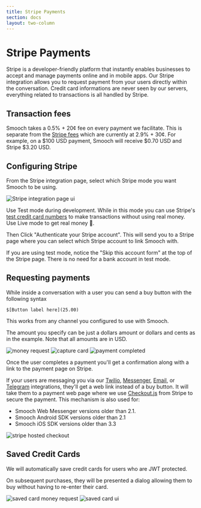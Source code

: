 ```yaml
---
title: Stripe Payments
section: docs
layout: two-column
---
```


# Stripe Payments

Stripe is a developer-friendly platform that instantly enables businesses to accept and manage payments online and in mobile apps. Our Stripe integration allows you to request payment from your users directly within the conversation.
Credit card informations are never seen by our servers, everything related to transactions is all handled by Stripe.

## Transaction fees

Smooch takes a 0.5% + 20¢ fee on every payment we facilitate. This is separate from the [Stripe fees](https://stripe.com/ca/pricing) which are currently at 2.9% + 30¢. For example, on a $100 USD payment, Smooch will receive $0.70 USD and Stripe $3.20 USD.

## Configuring Stripe

From the Stripe integration page, select which Stripe mode you want Smooch to be using.

![Stripe integration page ui](/images/stripe_integration_page_ui.png)

Use Test mode during development. While in this mode you can use Stripe's [test credit card numbers](https://stripe.com/docs/testing#cards) to make transactions without using real money. Use Live mode to get real money 💸.

Then Click "Authenticate your Stripe account". This will send you to a Stripe page where you can select which Stripe account to link Smooch with.

<aside class="info">
If you are using test mode, notice the "Skip this account form" at the top of the Stripe page. There is no need for a bank account in test mode.
</aside>

## Requesting payments

While inside a conversation with a user you can send a buy button with the following syntax

```
$[Button label here](25.00)
```

This works from any channel you configured to use with Smooch.

The amount you specify can be just a dollars amount or dollars and cents as in the example. Note that all amounts are in USD.

<div class="image-row">
    <img alt="money request" src="/images/in_conversation_money_request.png">
    <img alt="capture card" src="/images/card_capture_ui.png">
    <img alt="payment completed" src="/images/payment_completed_ui.png">
</div>

Once the user completes a payment you'll get a confirmation along with a link to the payment page on Stripe.

<aside class="notice">
    If your users are messaging you via our <a href="https://app.smooch.io/integrations/twilio">Twilio</a>, <a href="https://app.smooch.io/integrations/messenger">Messenger</a>, <a href="https://app.smooch.io/integrations/frontendEmail">Email</a>, or <a href="https://app.smooch.io/integrations/telegram">Telegram</a> integrations, they'll get a web link instead of a buy button. It will take them to a payment web page where we use <a href="https://stripe.com/docs/checkout">Checkout.js</a> from Stripe to secure the payment. This mechanism is also used for:
    <ul>
        <li>Smooch Web Messenger versions older than 2.1.</li>
        <li>Smooch Android SDK versions older than 2.1</li>
        <li>Smooch iOS SDK versions older than 3.3</li>
    </ul>
</aside>

<div class="image-row">
    <img alt="stripe hosted checkout" src="/images/stripe_hosted_checkout.png">
</div>

## Saved Credit Cards

We will automatically save credit cards for users who are JWT protected.

On subsequent purchases, they will be presented a dialog allowing them to buy without having to re-enter their card.

<div class="image-row">
    <img alt="saved card money request" src="/images/stripe_saved_ios_request.png">
    <img alt="saved card ui" src="/images/stripe_saved_ios_card.png">
</div>
